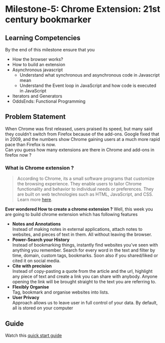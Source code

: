 # Milestone-5: Chrome Extension: 21st century bookmarker

## Learning Competencies

By the end of this milestone ensure that you

- How the browser works?
- How to build an extension
- Asynchronous javascript
  - Understand what synchronous and asynchronous code in Javascript mean
  - Understand the Event loop in JavaScript and how code is executed in JavaScript
- Iterators and Generators
- OddsEnds: Functional Programming

## Problem Statement

When Chrome was first released, users praised its speed, but many said they couldn’t switch from Firefox because of the add-ons. Google fixed that in 2009, and the numbers show Chrome gaining users at a much more rapid pace than Firefox is now.  
Can you guess how many extensions are there in Chrome and add-ons in firefox now ?

### What is Chrome extension ?

> According to Chrome, its a small software programs that customize the browsing experience. They enable users to tailor Chrome functionality and behavior to individual needs or preferences. They are built on web technologies such as HTML, JavaScript, and CSS. Learn more [here](https://developer.chrome.com/extensions).

**Ever wondered How to create a chrome extension ?** Well, this week you are going to build chrome extension which has following features

- **Notes and Annotations**  
   Instead of making notes in external applications, attach notes to websites, and pieces of text in them. All without leaving the browser.
- **Power-Search your History**  
   Instead of bookmarking things, instantly find websites you’ve seen with anything you remember. Search for every word in the text and filter by time, domain, custom tags, bookmarks. Soon also if you shared/liked or cited it on social media.
- **Cite with precision**  
   Instead of copy-pasting a quote from the article and the url, highlight any piece of text and create a link you can share with anybody. Anyone opening the link will be brought straight to the text you are referring to.
- **Flexibly Organise**  
   Tag, bookmark and organise websites into lists.
- **User Privacy**  
   Approach allows us to leave user in full control of your data. By default, all is stored on your computer

## Guide
Watch this [quick start guide](https://drive.google.com/open?id=1dROTX0CMX5urmAXtnLZlz7FGJ9qCpa5a)
